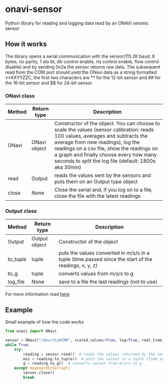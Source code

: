 # onavi-sensor
Python library for reading and logging data read by an ONAVI seismic sensor

## How it works
The library opens a serial communication with the sensor(115.2K baud, 8 bytes, no parity, 1 sto bt, dtr control enable, rts control enable, flow control disable) and by sending 0x2a the sensor returns raw data.
The subsequent read from the COM port should yield the ONavi data as a string formatted **XXYYZZC, the first two characters are ** for the 12-bit sensor and ## for the 16-bit sensor and $$ for 24-bit sensor.  

### ONavi class
|   Method   |  Return type |                                                                                                                                        Description                                                                                                                                                                  |
| ---------- | ------------ | ------------------------------------------------------------------------------------------------------------------------------------------------------------------------------------------------------------------------------------------------------------------------------------------------------------------- |
| ONavi      | ONavi object | Constructor of the object. You can choose to scale the values (sensor calibration: reads 100 values, averages and subtracts the average from new readings), log the readings on a csv file, show the readings on a graph and finally choose every how many seconds to split the log file (default: 1800s aka 30min) |
| read       | Output       | reads the values sent by the sensors and puts them on an Output type object                                                                                                                                                                                                                                         |
| close      | None         | Close the serial and, if you log on to a file, close the file with the latest readings                                                                                                                                                                                                                              |

### Output class
|   Method   |  Return type  |                                               Description                                            |
| ---------- | ------------- | ---------------------------------------------------------------------------------------------------- |
| Output     | Output object | Constructor of the object                                                                            |
| to_tuple   | tuple         | puts the values converted in m/s/s in a tuple (time passed since the start of the readings, x, y, z) |
| to_g       | tuple         | converts values from m/s/s to g                                                                      |
| log_file   | None          | save to a file the last readings (not to use)                                                        |


For more information read [here](https://github.com/carlgt1/qcn/blob/master/doc/onavi_prog.txt)

## Example
Small example of how the code works
``` python
from onavi import ONavi

sensor = ONavi("/dev/ttyACM0", scaled_values=True, log=True, real_time_plot=False)
while True:
    try:
        reading = sensor.read()  # reads the values returned by the sensor and converts them to m/s/s
        mss = reading.to_tuple()  # puts the values in a tuple (time passed since the start of the readings, x, y, z)
        g = reading.to_g()  # converts values from m/s/s to g
    except KeyboardInterrupt:
        sensor.close()
        break
```